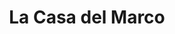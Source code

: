 ---
title: "La Casa del Marco"
url: /ciudad-autonoma-de-buenos-aires/la-casa-del-marco/
shop: Rahmen
---